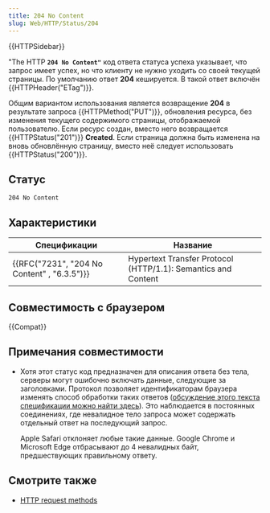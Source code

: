 ```yaml
---
title: 204 No Content
slug: Web/HTTP/Status/204
---
```


{{HTTPSidebar}}

"The HTTP **`204 No Content"`** код ответа статуса успеха указывает, что запрос имеет успех, но что клиенту не нужно уходить со своей текущей страницы. По умолчанию ответ **204** кешируется. В такой ответ включён {{HTTPHeader("ETag")}}.

Общим вариантом использования является возвращение **204** в результате запроса {{HTTPMethod("PUT")}}, обновления ресурса, без изменения текущего содержимого страницы, отображаемой пользователю. Если ресурс создан, вместо него возвращается {{HTTPStatus("201")}} **Created**. Если страница должна быть изменена на вновь обновлённую страницу, вместо неё следует использовать {{HTTPStatus("200")}}.

## Статус

```
204 No Content
```

## Характеристики

| Спецификации                                             | Название                                                      |
| -------------------------------------------------------- | ------------------------------------------------------------- |
| {{RFC("7231", "204 No Content" , "6.3.5")}} | Hypertext Transfer Protocol (HTTP/1.1): Semantics and Content |

## Совместимость с браузером

{{Compat}}

## Примечания совместимости

- Хотя этот статус код предназначен для описания ответа без тела, серверы могут ошибочно включать данные, следующие за заголовками. Протокол позволяет идентификаторам браузера изменять способ обработки таких ответов ([обсуждение этого текста спецификации можно найти здесь](https://github.com/httpwg/http11bis/issues/26)). Это наблюдается в постоянных соединениях, где невалидное тело запроса может содержать отдельный ответ на последующий запрос.

  Apple Safari отклоняет любые такие данные. Google Chrome и Microsoft Edge отбрасывают до 4 невалидных байт, предшествующих правильному ответу.

## Смотрите также

- [HTTP request methods](/ru/docs/Web/HTTP/Methods)
